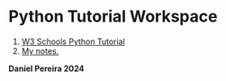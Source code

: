 # Python Tutorial Workspace

1. [W3 Schools Python Tutorial](https://www.w3schools.com/python/default.asp)
2. [My notes.](https://github.com/pereiradaniel/w3_python/blob/master/notes.md)

**Daniel Pereira 2024**
